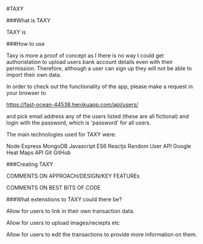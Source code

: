 #TAXY

###What is TAXY

TAXY is

###How to use

Taxy is more a proof of concept as I there is no way I could get authoristation to upload users bank account details even with their permission. Therefore, although a user can sign up they will not be able to import their own data.

In order to check out the functionality of the app, please make a request in your browser to

https://fast-ocean-44538.herokuapp.com/api/users/

and pick email address any of the users listed (these are all fictional) and login with the password, which is 'password' for all users.

The main technologies used for TAXY were:

Node
Express
MongoDB
Javascript
ES6
Reactjs
Random User API
Google Heat Maps API
Git
GitHub

###Creating TAXY


COMMENTS ON APPROACH/DESIGN/KEY FEATUREs

COMMENTS ON BEST BITS OF CODE

###What extenstions to TAXY could there be?

Allow for users to link in their own transaction data.

Allow for users to upload images/reciepts etc

Allow for users to edit the transactions to provide more information on them.
